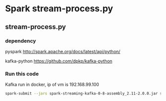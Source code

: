 # Spark stream-process.py
## stream-process.py

### dependency
pyspark         http://spark.apache.org/docs/latest/api/python/

kafka-python    https://github.com/dpkp/kafka-python

### Run this code
Kafka run in docker, ip of vm is 192.168.99.100
```sh
spark-submit --jars spark-streaming-kafka-0-8-assembly_2.11-2.0.0.jar stream-processing.py stock-analyzer average-stock-price 192.168.99.100:9092
```
